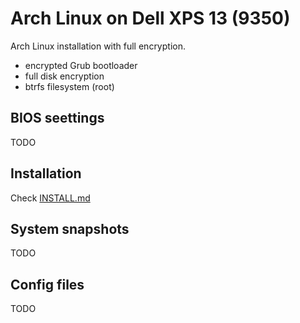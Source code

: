 # Arch Linux on Dell XPS 13 (9350)

Arch Linux installation with full encryption.
  * encrypted Grub bootloader
  * full disk encryption
  * btrfs filesystem (root)

## BIOS seettings
TODO

## Installation 
Check [INSTALL.md](INSTALL.md)

## System snapshots
TODO

## Config files
TODO

